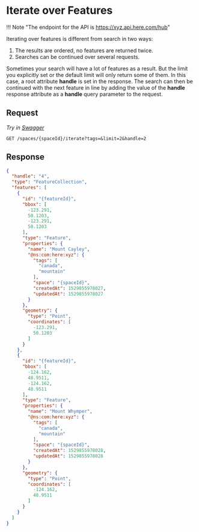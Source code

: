 # Iterate over Features

!!! Note "The endpoint for the API is https://xyz.api.here.com/hub"

Iterating over features is different from search in two ways:

1. The results are ordered, no features are returned twice.
2. Searches can be continued over several requests.

Sometimes your search will have a lot of features as a result. But the limit you explicitly set or the default limit will only return some of them. In this case, a root attribute **handle** is set in the response. The search can then be continued with the next feature in line by adding the value of the **handle** response attribute as a **handle** query parameter to the request.

## Request

*Try in [Swagger](https://xyz.api.here.com/hub/static/swagger/#/Read_Features)*

```HTTP
GET /spaces/{spaceId}/iterate?tags=&limit=2&handle=2
```

## Response

```JSON
{
  "handle": "4",
  "type": "FeatureCollection",
  "features": [
    {
      "id": "{featureId}",
      "bbox": [
        -123.291,
        50.1203,
        -123.291,
        50.1203
      ],
      "type": "Feature",
      "properties": {
        "name": "Mount Cayley",
        "@ns:com:here:xyz": {
          "tags": [
            "canada",
            "mountain"
          ],
          "space": "{spaceId}",
          "createdAt": 1529855978027,
          "updatedAt": 1529855978027
        }
      },
      "geometry": {
        "type": "Point",
        "coordinates": [
          -123.291,
          50.1203
        ]
      }
    },
    {
      "id": "{featureId}",
      "bbox": [
        -124.162,
        48.9511,
        -124.162,
        48.9511
      ],
      "type": "Feature",
      "properties": {
        "name": "Mount Whymper",
        "@ns:com:here:xyz": {
          "tags": [
            "canada",
            "mountain"
          ],
          "space": "{spaceId}",
          "createdAt": 1529855978028,
          "updatedAt": 1529855978028
        }
      },
      "geometry": {
        "type": "Point",
        "coordinates": [
          -124.162,
          48.9511
        ]
      }
    }
  ]
}
```